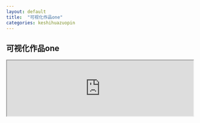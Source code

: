 ```yaml
---
layout: default
title:  "可视化作品one"
categories: keshihuazuopin
---
```


## 可视化作品one


<iframe src="https://public.tableau.com/views/_16076/1_1?:embed=y&:display_count=yes&publish=yes" width="100%"></iframe>
